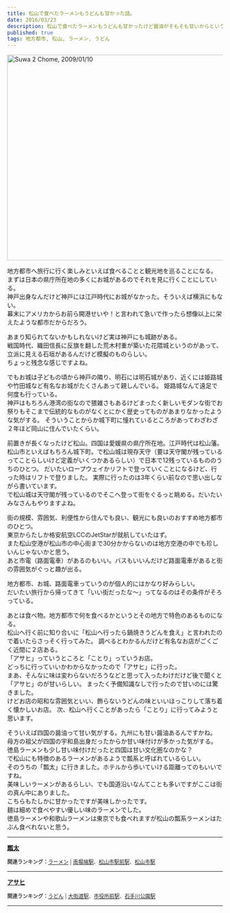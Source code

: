 ```yaml
---
title: 松山で食べたラーメンもうどんも甘かった話。
date: 2016/03/23
description: 松山で食べたラーメンもうどんも甘かったけど醤油がそもそも甘いからということらしい話。
published: true
tags: 地方都市, 松山, ラーメン, うどん
---
```


<a data-flickr-embed="true"  href="https://www.flickr.com/photos/shigeki_takeguchi/3184448990/in/dateposted-public/" title="Suwa 2 Chome, 2009/01/10"><img src="https://farm4.staticflickr.com/3415/3184448990_8ff46cc729_o.jpg" width="640" height="480" alt="Suwa 2 Chome, 2009/01/10"></a><script async src="//embedr.flickr.com/assets/client-code.js" charset="utf-8"></script>

地方都市へ旅行に行く楽しみといえば食べることと観光地を巡ることになる。  
まずは日本の県庁所在地の多くにお城があるのでそれを見に行くことにしている。  
神戸出身なんだけど神戸には江戸時代にお城がなかった。そういえば横浜にもない。  
幕末にアメリカからお前ら開港せいや！と言われて急いで作ったら想像以上に栄えたような都市だからだろう。

あまり知られてないかもしれないけど実は神戸にも城跡がある。  
戦国時代、織田信長に反旗を翻した荒木村重が築いた花隈城というのがあって、立派に見える石垣があるんだけど模擬のものらしい。  
ちょっと残念な感じですよね。

でもお城は子どもの頃から神戸の隣り、明石には明石城があり、近くには姫路城や竹田城など有名なお城がたくさんあって親しんでいる。
姫路城なんて遠足で何度も行っている。  
神戸はもちろん港湾の街なので猥雑さもあるけどまったく新しいモダンな街でお祭りもそこまで伝統的なものがなくとにかく歴史ってものがあまりなかったような気がする。
そういうことからか城下町に憧れているところがあってわざわざ２年ほど岡山に住んでいたくらい。

前置きが長くなったけど松山。四国は愛媛県の県庁所在地。江戸時代は松山藩。  
松山市といえばもちろん城下町。で松山城は現存天守（要は天守閣が残っているってことらしいけど定義がいくつかあるらしい）で日本で12残っているもののうちのひとつ。
だいたいロープウェイかリフトで登っていくことになるけど、行った時はリフトで登りました。
実際に行ったのは3年くらい前なので思い出しながら書いています。  
で松山城は天守閣が残っているのでそこへ登って街をぐるっと眺める。だいたいみなさんもやりますよね。

街の規模、雰囲気、利便性から住んでも良い、観光にも良いのおすすめ地方都市のひとつ。  
東京からたしか格安航空LCCのJetStarが就航していたはず。  
また松山空港が松山市の中心街まで30分かからないのは地方空港の中でも珍しいんじゃないかと思う。  
あと市電（路面電車）があるのもいい。バスもいいんだけど路面電車があると街の雰囲気がぐっと趣が出る。  

地方都市、お城、路面電車っていうのが個人的にはかなり好みらしい。  
だいたい旅行から帰ってきて「いい街だったな〜」ってなるのはその条件がそろっている。

あとは食べ物。地方都市で何を食べるかというとその地方で特色のあるものになる。  
松山へ行く前に知り合いに「松山へ行ったら鍋焼きうどんを食え」と言われたので着いたらさっそく行ってみた。
調べるとわかるんだけど有名なお店がごくごく近間に２店ある。  
「アサヒ」っていうところと「ことり」っていうお店。  
どっちに行っていいかわからなかったので「アサヒ」に行った。  
まあ、そんなに味は変わらないだろうなどと思って入ったわけだけど後で聞くと「アサヒ」のが甘いらしい。
まったく予備知識なしで行ったので甘いのには驚きました。  
けどお店の昭和な雰囲気といい、飾らないうどんの味といいほっこりして落ち着く懐かしいお店。
次、松山へ行くことがあったら「ことり」に行ってみようと思います。

そういえば四国の醤油って甘い気がする。九州にも甘い醤油あるんですかね。  
母方の祖父が四国の宇和島出身だったからか甘い味付けが多かった気がする。  
徳島ラーメンも少し甘い味付けだったと四国は甘い文化圏なのかな？  
で松山にも特徴のあるラーメンがあるようで瓢系と呼ばれているらしい。  
そのうちの「瓢太」に行きました。ホテルから歩いていける距離ってのもいいですね。  
美味しいラーメンがあるらしい、でも国道沿いなんてことも多いですがここは街の真ん中にありました。  
こちらもたしかに甘かったですが美味しかったです。  
麺は細めで食べやすい優しい味のラーメンでした。  
徳島ラーメンや和歌山ラーメンは東京でも食べれますが松山の瓢系ラーメンはたぶん食べれないと思う。

---

<div>
<p><strong><a href="http://tabelog.com/ehime/A3801/A380101/38000972/" target="_blank">瓢太</a></strong><p>
<script src="http://tabelog.com/badge/google_badge?escape=false&rcd=38000972" type="text/javascript" charset="utf-8"></script>
</div>
<p style="color:#444444; font-size:12px;">
<strong>関連ランキング：</strong><a href="http://tabelog.com/rstLst/ramen/">ラーメン</a> | <a href="http://tabelog.com/ehime/A3801/A380101/R9682/rstLst/">南堀端駅</a>、<a href="http://tabelog.com/ehime/A3801/A380101/R9310/rstLst/">松山市駅前駅</a>、<a href="http://tabelog.com/ehime/A3801/A380101/R9307/rstLst/">松山市駅</a></p>

---

<div>
<p><strong><a href="http://tabelog.com/ehime/A3801/A380101/38000348/" target="_blank">アサヒ</a></strong><p>
<script src="http://tabelog.com/badge/google_badge?escape=false&rcd=38000348" type="text/javascript" charset="utf-8"></script>
</div>
<p style="color:#444444; font-size:12px;">
<strong>関連ランキング：</strong><a href="http://tabelog.com/rstLst/udon/">うどん</a> | <a href="http://tabelog.com/ehime/A3801/A380101/R1664/rstLst/">大街道駅</a>、<a href="http://tabelog.com/ehime/A3801/A380101/R4871/rstLst/">市役所前駅</a>、<a href="http://tabelog.com/ehime/A3801/A380101/R660/rstLst/">石手川公園駅</a></p>

---

